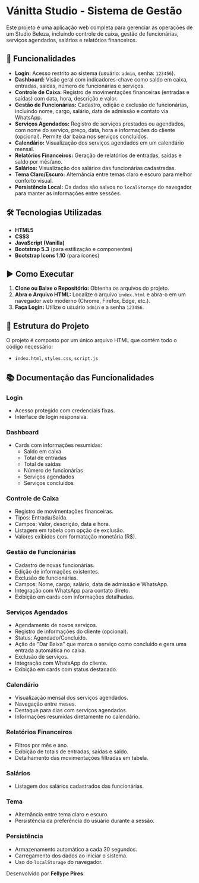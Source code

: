 # Vánitta Studio - Sistema de Gestão

Este projeto é uma aplicação web completa para gerenciar as operações de um Studio Beleza, incluindo controle de caixa, gestão de funcionárias, serviços agendados, salários e relatórios financeiros.

## 🌟 Funcionalidades

*   **Login:** Acesso restrito ao sistema (usuário: `admin`, senha: `123456`).
*   **Dashboard:** Visão geral com indicadores-chave como saldo em caixa, entradas, saídas, número de funcionárias e serviços.
*   **Controle de Caixa:** Registro de movimentações financeiras (entradas e saídas) com data, hora, descrição e valor.
*   **Gestão de Funcionárias:** Cadastro, edição e exclusão de funcionárias, incluindo nome, cargo, salário, data de admissão e contato via WhatsApp.
*   **Serviços Agendados:** Registro de serviços prestados ou agendados, com nome do serviço, preço, data, hora e informações do cliente (opcional). Permite dar baixa nos serviços concluídos.
*   **Calendário:** Visualização dos serviços agendados em um calendário mensal.
*   **Relatórios Financeiros:** Geração de relatórios de entradas, saídas e saldo por mês/ano.
*   **Salários:** Visualização dos salários das funcionárias cadastradas.
*   **Tema Claro/Escuro:** Alternância entre temas claro e escuro para melhor conforto visual.
*   **Persistência Local:** Os dados são salvos no `localStorage` do navegador para manter as informações entre sessões.

## 🛠️ Tecnologias Utilizadas

*   **HTML5**
*   **CSS3**
*   **JavaScript (Vanilla)**
*   **Bootstrap 5.3** (para estilização e componentes)
*   **Bootstrap Icons 1.10** (para ícones)

## ▶️ Como Executar

1.  **Clone ou Baixe o Repositório:** Obtenha os arquivos do projeto.
2.  **Abra o Arquivo HTML:** Localize o arquivo `index.html` e abra-o em um navegador web moderno (Chrome, Firefox, Edge, etc.).
3.  **Faça Login:** Utilize o usuário `admin` e a senha `123456`.

## 📝 Estrutura do Projeto

O projeto é composto por um único arquivo HTML que contém todo o código necessário:

*   `index.html`, `styles.css`, `script.js`

## 📚 Documentação das Funcionalidades

### Login
*   Acesso protegido com credenciais fixas.
*   Interface de login responsiva.

### Dashboard
*   Cards com informações resumidas:
    *   Saldo em caixa
    *   Total de entradas
    *   Total de saídas
    *   Número de funcionárias
    *   Serviços agendados
    *   Serviços concluídos

### Controle de Caixa
*   Registro de movimentações financeiras.
*   Tipos: Entrada/Saída.
*   Campos: Valor, descrição, data e hora.
*   Listagem em tabela com opção de exclusão.
*   Valores exibidos com formatação monetária (R$).

### Gestão de Funcionárias
*   Cadastro de novas funcionárias.
*   Edição de informações existentes.
*   Exclusão de funcionárias.
*   Campos: Nome, cargo, salário, data de admissão e WhatsApp.
*   Integração com WhatsApp para contato direto.
*   Exibição em cards com informações detalhadas.

### Serviços Agendados
*   Agendamento de novos serviços.
*   Registro de informações do cliente (opcional).
*   Status: Agendado/Concluído.
*   Ação de "Dar Baixa" que marca o serviço como concluído e gera uma entrada automática no caixa.
*   Exclusão de serviços.
*   Integração com WhatsApp do cliente.
*   Exibição em cards com status destacado.

### Calendário
*   Visualização mensal dos serviços agendados.
*   Navegação entre meses.
*   Destaque para dias com serviços agendados.
*   Informações resumidas diretamente no calendário.

### Relatórios Financeiros
*   Filtros por mês e ano.
*   Exibição de totais de entradas, saídas e saldo.
*   Detalhamento das movimentações filtradas em tabela.

### Salários
*   Listagem dos salários cadastrados das funcionárias.

### Tema
*   Alternância entre tema claro e escuro.
*   Persistência da preferência do usuário durante a sessão.

### Persistência
*   Armazenamento automático a cada 30 segundos.
*   Carregamento dos dados ao iniciar o sistema.
*   Uso do `localStorage` do navegador.

Desenvolvido por **Fellype Pires**.
